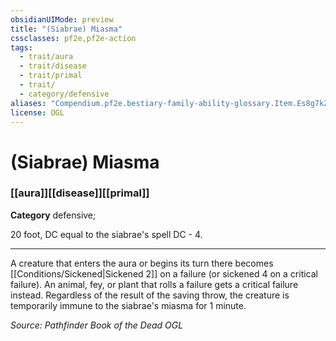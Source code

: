 ```yaml
---
obsidianUIMode: preview
title: "(Siabrae) Miasma"
cssclasses: pf2e,pf2e-action
tags:
  - trait/aura
  - trait/disease
  - trait/primal
  - trait/
  - category/defensive
aliases: "Compendium.pf2e.bestiary-family-ability-glossary.Item.Es8g7kZrLAuNdiD1"
license: OGL
---
```

# (Siabrae) Miasma

### [[aura]][[disease]][[primal]]

**Category** defensive; 




20 foot, DC equal to the siabrae's spell DC - 4.

* * *

A creature that enters the aura or begins its turn there becomes [[Conditions/Sickened|Sickened 2]] on a failure (or sickened 4 on a critical failure). An animal, fey, or plant that rolls a failure gets a critical failure instead. Regardless of the result of the saving throw, the creature is temporarily immune to the siabrae's miasma for 1 minute.

*Source: Pathfinder Book of the Dead*
*OGL*